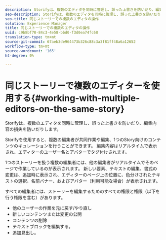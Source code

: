```yaml
---
description: Storifyは、複数のエディタを同時に管理し、誤った上書きを防いだり、編集内容の損失を防いだりします。
seo-description: Storifyは、複数のエディタを同時に管理し、誤った上書きを防いだり、編集内容の損失を防いだりします。
seo-title: 同じストーリーでの複数のエディタの操作
solution: Experience Manager
title: 同じストーリーでの複数のエディタの操作
uuid: c9b8bf70-84c3-4e58-bbd0-f3d0ea74fc68
translation-type: tm+mt
source-git-commit: 67aeb3de964473b326c88c3a3f81ff48a6a12652
workflow-type: tm+mt
source-wordcount: '165'
ht-degree: 0%

---
```



# 同じストーリーで複数のエディターを使用する{#working-with-multiple-editors-on-the-same-story}

Storifyは、複数のエディタを同時に管理し、誤った上書きを防いだり、編集内容の損失を防いだりします。

Storifyを使用すると、複数の編集者が共同作業や編集、1つのStory向けのコンテンツのキュレーションを行うことができます。 編集内容はリアルタイムで表示され、エディターのユーザー名とアバターでタグ付けされます。

1つのストーリーを扱う複数の編集者には、他の編集者がリアルタイムでそのページで作業しているのが表示されます。 新しい要素、テキストの編集、書式の変更は、追加時に表示され、エディターのページ上の位置に、色分けされたテキストの選択、名前バナー、およびアバター（利用可能な場合）が表示されます。

すべての編集者には、ストーリーを編集するためのすべての権限と権限（以下を行う権限を含む）があります。

* 他のユーザーの作業を元に戻す/やり直し
* 新しいコンテンツまたは変更の公開
* コンテンツの削除
* テキストブロックを編集する。
* 追加見出し。


